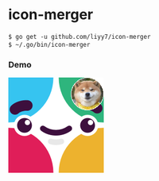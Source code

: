 # icon-merger

```
$ go get -u github.com/liyy7/icon-merger
$ ~/.go/bin/icon-merger
```
### Demo

![generated.png](./example/merged.png)
